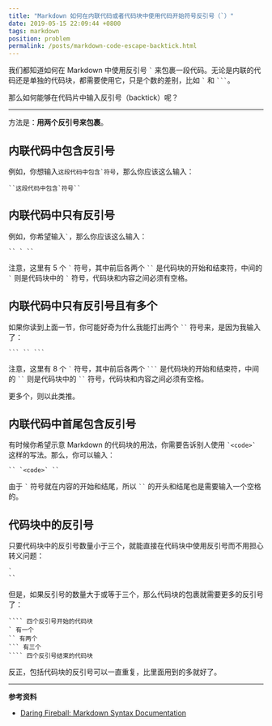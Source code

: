 ```yaml
---
title: "Markdown 如何在内联代码或者代码块中使用代码开始符号反引号（`）"
date: 2019-05-15 22:09:44 +0800
tags: markdown
position: problem
permalink: /posts/markdown-code-escape-backtick.html
---
```


我们都知道如何在 Markdown 中使用反引号 `` ` `` 来包裹一段代码。无论是内联的代码还是单独的代码块，都需要使用它，只是个数的差别，比如 `` ` `` 和 ```` ``` ````。

那么如何能够在代码片中输入反引号（backtick）呢？

---

方法是：**用两个反引号来包裹**。

<div id="toc"></div>

## 内联代码中包含反引号

例如，你想输入``这段代码中包含`符号``，那么你应该这么输入：

```
``这段代码中包含`符号``
```

## 内联代码中只有反引号

例如，你希望输入`` ` ``，那么你应该这么输入：

```
`` ` ``
```

注意，这里有 5 个 `` ` `` 符号，其中前后各两个 ``` `` ``` 是代码块的开始和结束符，中间的 `` ` `` 则是代码块中的 `` ` `` 符号，代码块和内容之间必须有空格。

## 内联代码中只有反引号且有多个

如果你读到上面一节，你可能好奇为什么我能打出两个 ``` `` ``` 符号来，是因为我输入了：

````
``` `` ```
````

注意，这里有 8 个 `` ` `` 符号，其中前后各两个 ```` ``` ```` 是代码块的开始和结束符，中间的 ``` `` ``` 则是代码块中的 ``` `` ``` 符号，代码块和内容之间必须有空格。

更多个，则以此类推。

## 内联代码中首尾包含反引号

有时候你希望示意 Markdown 的代码块的用法，你需要告诉别人使用 `` `<code>` `` 这样的写法。那么，你可以输入：

```
`` `<code>` ``
```

由于 `` ` `` 符号就在内容的开始和结尾，所以 ``` `` ``` 的开头和结尾也是需要输入一个空格的。

## 代码块中的反引号

只要代码块中的反引号数量小于三个，就能直接在代码块中使用反引号而不用担心转义问题：

```
`
``
```

但是，如果反引号的数量大于或等于三个，那么代码块的包裹就需要更多的反引号了：

`````
```` 四个反引号开始的代码块
` 有一个
`` 有两个
``` 有三个
```` 四个反引号结束的代码块
`````

反正，包括代码块的反引号可以一直重复，比里面用到的多就好了。

---

**参考资料**

- [Daring Fireball: Markdown Syntax Documentation](https://daringfireball.net/projects/markdown/syntax)

